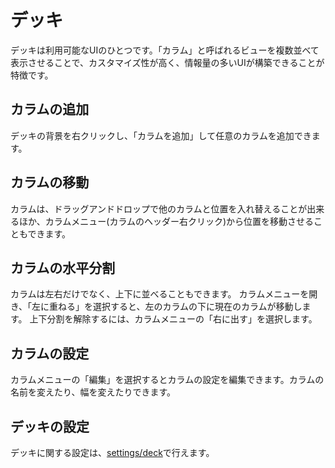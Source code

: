 # デッキ

デッキは利用可能なUIのひとつです。「カラム」と呼ばれるビューを複数並べて表示させることで、カスタマイズ性が高く、情報量の多いUIが構築できることが特徴です。

## カラムの追加
デッキの背景を右クリックし、「カラムを追加」して任意のカラムを追加できます。

## カラムの移動
カラムは、ドラッグアンドドロップで他のカラムと位置を入れ替えることが出来るほか、カラムメニュー(カラムのヘッダー右クリック)から位置を移動させることもできます。

## カラムの水平分割
カラムは左右だけでなく、上下に並べることもできます。
カラムメニューを開き、「左に重ねる」を選択すると、左のカラムの下に現在のカラムが移動します。
上下分割を解除するには、カラムメニューの「右に出す」を選択します。

## カラムの設定
カラムメニューの「編集」を選択するとカラムの設定を編集できます。カラムの名前を変えたり、幅を変えたりできます。

## デッキの設定
デッキに関する設定は、[settings/deck](/settings/deck)で行えます。
